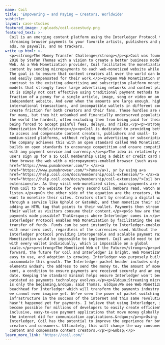 ```yaml
---
name: Coil
title: 'Empowering – and Paying – Creators, Worldwide'
subtitle:
layout: case-studies
featured_image: /uploads/coil-casestudy.png
featured_text: >-
  Coil is an emerging content platform using the Interledger Protocol to build
  streaming browser payments to your favorite artists, publishers and gamers. No
  ads, no paywalls, and no trackers.
write_up_html: >-
  <p><strong>The Money Transfer Challenge</strong></p><p>Coil was founded in
  2018 by Stefan Thomas with a vision to create a better business model for the
  Web. As a Web Monetization provider, Coil facilitates the monetization of
  content by sending micropayments to each web-monetized website while browsing.
  The goal is to ensure that content creators all over the world can be fairly
  and easily compensated for their work.</p><p>Open Web Monetization stands in
  contrast to the existing advertising and subscription platform monetization
  models that strongly favor large advertising networks and content platforms.
  It is simply not cost effective using traditional payment methods to send a
  fraction of a penny for a single article, image, song or video on an
  independent website. And even when the amounts are large enough, high fees for
  international transactions, and incompatible wallets in different countries,
  create friction for both creators and their fans. These hurdles are difficult
  for many, but they hit unbanked and financially underserved populations around
  the world the hardest, often excluding them from being paid for their work or
  being forced to accept painful fees, delays, and risks.</p><p><strong>The Web
  Monetization Model</strong></p><p>Coil is dedicated to providing better ways
  to access and compensate content creators, publishers and small- to
  medium-sized platforms, without relying on advertising or subscription models.
  The company achieves this with an open standard called Web Monetization. Coil
  builds on open standards to encourage competition and ensure compatibility
  with any payment service and currency.</p><p>The idea is relatively simple:
  users sign up for a $5 Coil membership using a debit or credit card and can
  then browse the web with a micropayments-enabled browser (such as<a
  href="https://www.pumabrowser.com/"> </a><a
  href="https://www.pumabrowser.com/">Puma</a>), or by using a<a
  href="https://help.coil.com/docs/membership/coil-extension/"> </a><a
  href="https://help.coil.com/docs/membership/coil-extension/">Coil browser
  extension</a>. As they visit web-monetized sites, micropayments are streamed
  from Coil to the website for every second Coil members read, watch and
  listen.</p><p>On the other side of the equation are the creators, those who
  want to monetize their sites. Creators start by creating a digital wallet
  through a service like Uphold or GateHub, and then monetize their site by
  adding an HTML tag that points to their wallet. Payments then stream into
  their wallet as visitors consume their content.</p><p>So how are these
  payments made possible? That&rsquo;s where Interledger comes in.</p><p>The
  Interledger Protocol enables Web Monetization by facilitating the seamless
  transfer of funds. Funds can be sent instantly to Interledger-enabled wallets
  with near-zero cost, regardless of the currencies used. Without the
  Interledger protocol providing interoperable and scalable payment rails, Web
  Monetization would be impossible to implement. Coil would need to integrate
  with every wallet individually, which is impossible on a global
  scale.</p><p><strong>The Monetized Web of the Future</strong></p><p>Looking
  forward, the future for Coil and Interledger is bright. Web Monetization is
  easy to use, and adoption is growing. Interledger was purposely built to
  accommodate this growth. The Interledger packet header includes only four key
  elements &ndash; the address to send the money to, the amount of money being
  sent, a condition to ensure payments are received securely and an expiration
  date. Keeping the standard minimal helps ensure Interledger won't become
  outdated as payments technology evolves.</p><p>&ldquo;Streaming micropayments
  is only the beginning,&rdquo; said Thomas. &ldquo;We see Web Monetization as a
  beachhead for Interledger which will transform the payments industry in ways
  we cannot even imagine yet. We've seen the power of packet switching
  infrastructure in the success of the internet and this same revolution simply
  hasn't happened yet for payments. I believe that using Interledger, it will
  become possible for millions of developers to easily create efficient,
  inclusive, easy-to-use payment applications that move money globally just like
  the internet did for communication applications.&rdquo;</p><p>Using
  Interledger, Coil has the potential to improve the experience for both
  creators and consumers. Ultimately, this will change the way consumers access
  content and compensate content creators.</p><p>&nbsp;</p>
learn_more_link: 'https://coil.com/'
---
```


